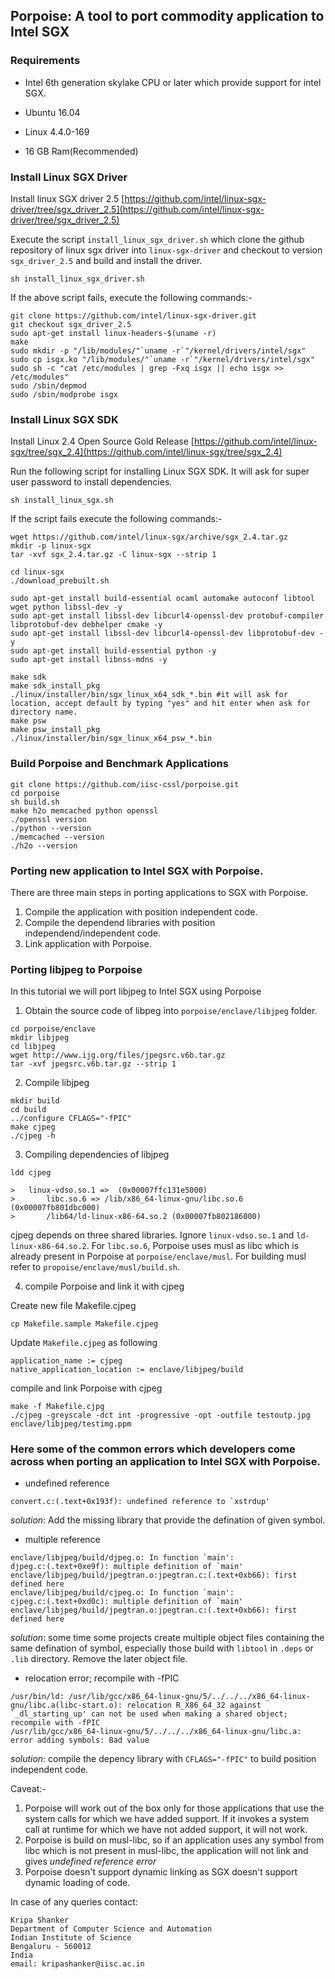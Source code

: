 ## Porpoise: A tool to port commodity application to Intel SGX

### Requirements

* Intel 6th generation skylake CPU or later which provide support for intel SGX.

* Ubuntu 16.04 

* Linux 4.4.0-169

* 16 GB Ram(Recommended)


### Install Linux SGX Driver
Install linux SGX driver 2.5
[https://github.com/intel/linux-sgx-driver/tree/sgx_driver_2.5](https://github.com/intel/linux-sgx-driver/tree/sgx_driver_2.5)

Execute the script `install_linux_sgx_driver.sh` which clone the github repository of linux sgx driver into `linux-sgx-driver` and checkout to version `sgx_driver_2.5` and build and install the driver.
```
sh install_linux_sgx_driver.sh
```
If the above script fails, execute the following commands:-

```
git clone https://github.com/intel/linux-sgx-driver.git
git checkout sgx_driver_2.5
sudo apt-get install linux-headers-$(uname -r)
make
sudo mkdir -p "/lib/modules/"`uname -r`"/kernel/drivers/intel/sgx"
sudo cp isgx.ko "/lib/modules/"`uname -r`"/kernel/drivers/intel/sgx"
sudo sh -c "cat /etc/modules | grep -Fxq isgx || echo isgx >> /etc/modules"
sudo /sbin/depmod
sudo /sbin/modprobe isgx
```

### Install Linux SGX SDK
Install Linux 2.4 Open Source Gold Release
[https://github.com/intel/linux-sgx/tree/sgx_2.4](https://github.com/intel/linux-sgx/tree/sgx_2.4)

Run the following script for installing Linux SGX SDK. It will ask for super user password to install dependencies.
```
sh install_linux_sgx.sh
```

If the script fails execute the following commands:-
```
wget https://github.com/intel/linux-sgx/archive/sgx_2.4.tar.gz
mkdir -p linux-sgx
tar -xvf sgx_2.4.tar.gz -C linux-sgx --strip 1

cd linux-sgx
./download_prebuilt.sh

sudo apt-get install build-essential ocaml automake autoconf libtool wget python libssl-dev -y
sudo apt-get install libssl-dev libcurl4-openssl-dev protobuf-compiler libprotobuf-dev debhelper cmake -y
sudo apt-get install libssl-dev libcurl4-openssl-dev libprotobuf-dev -y
sudo apt-get install build-essential python -y
sudo apt-get install libnss-mdns -y

make sdk
make sdk_install_pkg
./linux/installer/bin/sgx_linux_x64_sdk_*.bin #it will ask for location, accept default by typing "yes" and hit enter when ask for directory name.
make psw
make psw_install_pkg
./linux/installer/bin/sgx_linux_x64_psw_*.bin

```

### Build Porpoise and Benchmark Applications


```
git clone https://github.com/iisc-cssl/porpoise.git
cd porpoise
sh build.sh
make h2o memcached python openssl
./openssl version
./python --version
./memcached --version
./h2o --version
```

### Porting new application to Intel SGX with Porpoise.

There are three main steps in porting applications to SGX with Porpoise.

1. Compile the application with position independent code.
2. Compile the dependend libraries with position independend/independent code.
3. Link application with Porpoise.

### Porting libjpeg to Porpoise
In this tutorial we will port libjpeg to Intel SGX using Porpoise

1. Obtain the source code of libpeg into `porpoise/enclave/libjpeg` folder.
```
cd porpoise/enclave
mkdir libjpeg
cd libjpeg
wget http://www.ijg.org/files/jpegsrc.v6b.tar.gz
tar -xvf jpegsrc.v6b.tar.gz --strip 1
```
2. Compile libjpeg
```
mkdir build
cd build
../configure CFLAGS="-fPIC"
make cjpeg
./cjpeg -h
```
3. Compiling dependencies of libjpeg
```
ldd cjpeg

>	linux-vdso.so.1 =>  (0x00007ffc131e5000)
>       libc.so.6 => /lib/x86_64-linux-gnu/libc.so.6 (0x00007fb801dbc000)
>       /lib64/ld-linux-x86-64.so.2 (0x00007fb802186000)
```
cjpeg depends on three shared libraries. Ignore `linux-vdso.so.1` and `ld-linux-x86-64.so.2`. For `libc.so.6`, Porpoise uses musl as libc which is already present in Porpoise at `porpoise/enclave/musl`. For building musl refer to `propoise/enclave/musl/build.sh`.

4. compile Porpoise and link it with cjpeg
	
Create new file Makefile.cjpeg
```
cp Makefile.sample Makefile.cjpeg
```
Update `Makefile.cjpeg` as following
```
application_name := cjpeg
native_application_location := enclave/libjpeg/build
```
 
compile and link Porpoise with cjpeg
```
make -f Makefile.cjpg
./cjpeg -greyscale -dct int -progressive -opt -outfile testoutp.jpg enclave/libjpeg/testimg.ppm
```
### Here some of the common errors which developers come across when porting an application to Intel SGX with Porpoise.

* undefined reference
```
convert.c:(.text+0x193f): undefined reference to `xstrdup'
```
_solution_: Add the missing library that provide the defination of given symbol.

* multiple reference 
```
enclave/libjpeg/build/djpeg.o: In function `main':
djpeg.c:(.text+0xe9f): multiple definition of `main'
enclave/libjpeg/build/jpegtran.o:jpegtran.c:(.text+0xb66): first defined here
enclave/libjpeg/build/cjpeg.o: In function `main':
cjpeg.c:(.text+0xd0c): multiple definition of `main'
enclave/libjpeg/build/jpegtran.o:jpegtran.c:(.text+0xb66): first defined here
```
_solution_: some time some projects create multiple object files containing the same defination of symbol, especially those build with `libtool` in `.deps` or `.lib` directory. Remove the later object file.

* relocation error; recompile with -fPIC
```
/usr/bin/ld: /usr/lib/gcc/x86_64-linux-gnu/5/../../../x86_64-linux-gnu/libc.a(libc-start.o): relocation R_X86_64_32 against `_dl_starting_up' can not be used when making a shared object; recompile with -fPIC
/usr/lib/gcc/x86_64-linux-gnu/5/../../../x86_64-linux-gnu/libc.a: error adding symbols: Bad value
```
_solution_: compile the depency library with `CFLAGS="-fPIC"` to build position independent code.

Caveat:-
1. Porpoise will work out of the box only for those applications that use the system calls for which we have added support. If it invokes a system call at runtime for which we have not added support, it will not work.
2. Porpoise is build on musl-libc, so if an application uses any symbol from libc which is not present in musl-libc, the application will not link and gives _undefined reference error_
3. Porpoise doesn't support dynamic linking as SGX doesn't support dynamic loading of code.

In case of any queries contact:

```
Kripa Shanker
Department of Computer Science and Automation
Indian Institute of Science
Bengaluru - 560012
India
email: kripashanker@iisc.ac.in
```
